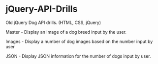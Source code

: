 # jQuery-API-Drills
Old jQuery Dog API drills. (HTML, CSS, jQuery)

Master - Display an Image of a dog breed input by the user.

Images - Display a number of dog images based on the number input by user 

JSON - Display JSON information for the number of dogs input by user.
